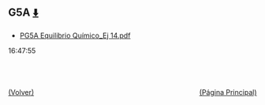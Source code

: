 
<html>
<body>
<h2>G5A <a href="https://downgit.github.io/#/home?url=https://github.com/Apuntes-FIUBA/Apuntes-Electronica/tree/main/83 - Química/8301 - Quimica/Guias de Problemas/Problemas Resueltos/G5A" style="font-size:20px">  ⬇️ </a></h2>
<ul>
    <li><a href="PG5A Equilibrio Químico_Ej 14.pdf">PG5A Equilibrio Químico_Ej 14.pdf</a></li>
</ul>
</body>
</html>






































16:47:55<br><br><br><br><br><a href="../" style="float: left">(Volver)</a> <a href="https://apuntes-fiuba.github.io/Apuntes-Electronica" style="float: right">(Página Principal)</a>
